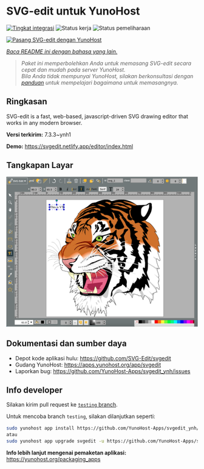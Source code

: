 <!--
N.B.: README ini dibuat secara otomatis oleh <https://github.com/YunoHost/apps/tree/master/tools/readme_generator>
Ini TIDAK boleh diedit dengan tangan.
-->

# SVG-edit untuk YunoHost

[![Tingkat integrasi](https://apps.yunohost.org/badge/integration/svgedit)](https://ci-apps.yunohost.org/ci/apps/svgedit/)
![Status kerja](https://apps.yunohost.org/badge/state/svgedit)
![Status pemeliharaan](https://apps.yunohost.org/badge/maintained/svgedit)

[![Pasang SVG-edit dengan YunoHost](https://install-app.yunohost.org/install-with-yunohost.svg)](https://install-app.yunohost.org/?app=svgedit)

*[Baca README ini dengan bahasa yang lain.](./ALL_README.md)*

> *Paket ini memperbolehkan Anda untuk memasang SVG-edit secara cepat dan mudah pada server YunoHost.*  
> *Bila Anda tidak mempunyai YunoHost, silakan berkonsultasi dengan [panduan](https://yunohost.org/install) untuk mempelajari bagaimana untuk memasangnya.*

## Ringkasan

SVG-edit is a fast, web-based, javascript-driven SVG drawing editor that works in any modern browser.


**Versi terkirim:** 7.3.3~ynh1

**Demo:** <https://svgedit.netlify.app/editor/index.html>

## Tangkapan Layar

![Tangkapan Layar pada SVG-edit](./doc/screenshots/screenshot.png)

## Dokumentasi dan sumber daya

- Depot kode aplikasi hulu: <https://github.com/SVG-Edit/svgedit>
- Gudang YunoHost: <https://apps.yunohost.org/app/svgedit>
- Laporkan bug: <https://github.com/YunoHost-Apps/svgedit_ynh/issues>

## Info developer

Silakan kirim pull request ke [`testing` branch](https://github.com/YunoHost-Apps/svgedit_ynh/tree/testing).

Untuk mencoba branch `testing`, silakan dilanjutkan seperti:

```bash
sudo yunohost app install https://github.com/YunoHost-Apps/svgedit_ynh/tree/testing --debug
atau
sudo yunohost app upgrade svgedit -u https://github.com/YunoHost-Apps/svgedit_ynh/tree/testing --debug
```

**Info lebih lanjut mengenai pemaketan aplikasi:** <https://yunohost.org/packaging_apps>
